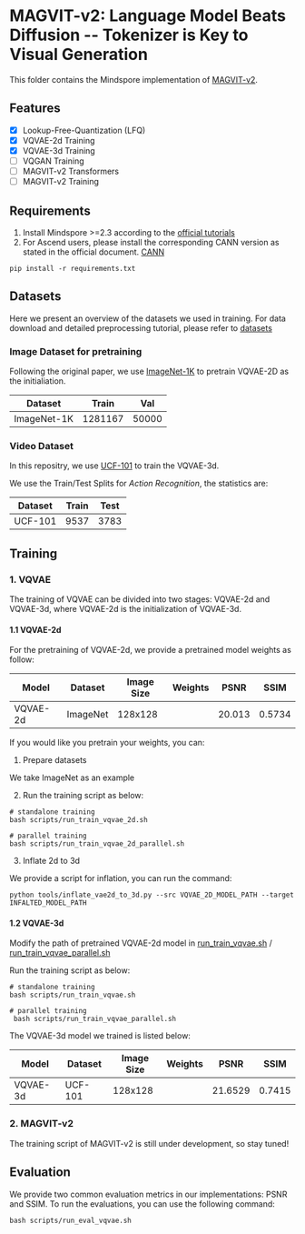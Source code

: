 # MAGVIT-v2: Language Model Beats Diffusion -- Tokenizer is Key to Visual Generation

This folder contains the Mindspore implementation of [MAGVIT-v2](https://arxiv.org/pdf/2310.05737).

## Features

- [x] Lookup-Free-Quantization (LFQ)
- [x] VQVAE-2d Training
- [x] VQVAE-3d Training
- [ ] VQGAN Training
- [ ] MAGVIT-v2 Transformers
- [ ] MAGVIT-v2 Training

## Requirements

1. Install Mindspore >=2.3 according to the [official tutorials](https://www.mindspore.cn/install)
2. For Ascend users, please install the corresponding CANN version as stated in the official document. [CANN](https://www.mindspore.cn/install#%E5%AE%89%E8%A3%85%E6%98%87%E8%85%BEai%E5%A4%84%E7%90%86%E5%99%A8%E9%85%8D%E5%A5%97%E8%BD%AF%E4%BB%B6%E5%8C%85)

```
pip install -r requirements.txt
```

## Datasets

Here we present an overview of the datasets we used in training. For data download and detailed preprocessing tutorial, please refer to [datasets](./tools/datasets.md)

### Image Dataset for pretraining

Following the original paper, we use [ImageNet-1K](https://huggingface.co/datasets/ILSVRC/imagenet-1k) to pretrain VQVAE-2D as the initialiation.

| Dataset | Train | Val |
| --- | --- | --- |
| ImageNet-1K | 1281167 | 50000 |


### Video Dataset

In this repositry, we use [UCF-101](https://www.crcv.ucf.edu/data/UCF101.php) to train the VQVAE-3d.

We use the Train/Test Splits for *Action Recognition*, the statistics are:

| Dataset | Train | Test |
| --- | --- | --- |
| UCF-101| 9537 | 3783 |


## Training

### 1. VQVAE

The training of VQVAE can be divided into two stages: VQVAE-2d and VQVAE-3d, where VQVAE-2d is the initialization of VQVAE-3d.

#### 1.1 VQVAE-2d

For the pretraining of VQVAE-2d, we provide a pretrained model weights as follow:

| Model | Dataset | Image Size | Weights | PSNR | SSIM |
|-------| ------- | -----------| ------- | ------- | -------|
| VQVAE-2d | ImageNet | 128x128 | | 20.013 | 0.5734 |

If you would like you pretrain your weights, you can:

1) Prepare datasets

 We take ImageNet as an example

2) Run the training script as below:

 ```
 # standalone training
 bash scripts/run_train_vqvae_2d.sh

 # parallel training
 bash scripts/run_train_vqvae_2d_parallel.sh
 ```

3) Inflate 2d to 3d

 We provide a script for inflation, you can run the command:

 ```
 python tools/inflate_vae2d_to_3d.py --src VQVAE_2D_MODEL_PATH --target INFALTED_MODEL_PATH
 ```

#### 1.2 VQVAE-3d

Modify the path of pretrained VQVAE-2d model in [run_train_vqvae.sh](./scripts/run_train_vqvae.sh) / [run_train_vqvae_parallel.sh](./scripts/run_train_vqvae_parallel.sh)

Run the training script as below:

 ```
 # standalone training
 bash scripts/run_train_vqvae.sh

 # parallel training
  bash scripts/run_train_vqvae_parallel.sh
 ```

 The VQVAE-3d model we trained is listed below:

 | Model | Dataset | Image Size | Weights | PSNR | SSIM |
 |-------| ------- | -----------| ------- | ------- | -------|
 | VQVAE-3d | UCF-101 | 128x128 |  | 21.6529 | 0.7415 |


### 2. MAGVIT-v2

The training script of MAGVIT-v2 is still under development, so stay tuned!


## Evaluation
We provide two common evaluation metrics in our implementations: PSNR and SSIM.
To run the evaluations, you can use the following command:

```
bash scripts/run_eval_vqvae.sh
```
